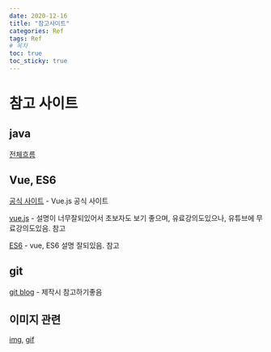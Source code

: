 ```yaml
---
date: 2020-12-16
title: "참고사이트"
categories: Ref
tags: Ref
# 목차
toc: true  
toc_sticky: true 
---
```


# 참고 사이트


## java
[전체흐름]

## Vue, ES6
[공식 사이트] - Vue.js 공식 사이트

[vue.js] - 설명이 너무잘되있어서 초보자도 보기 좋으며, 유료강의도있으나, 유튜브에 무료강의도있음. 참고

[ES6] - vue, ES6 설명 잘되있음. 참고

## git
[git blog] - 제작시 참고하기좋음



## 이미지 관련
[img], [gif]



[img]: https://www.flaticon.com/
[gif]: https://lottiefiles.com/
[공식 사이트]: https://kr.vuejs.org/v2/guide/index.html
[vue.js]: https://medium.com/@hozacho/%EB%A7%A8%EB%95%85%EC%97%90-vuejs-%EB%A6%AC%EC%8A%A4%ED%8A%B8-462d88047893
[ES6]: https://joshua1988.github.io/
[전체흐름]: https://memoer.tistory.com/entry/%EC%A2%8B%EC%9D%80-%EC%A0%90%EC%9D%80-%EB%B0%B0%EC%9B%8C%EA%B0%80%EC%9E%90-%EC%9D%B4%EB%8F%99%EC%9A%B1-%EA%B0%9C%EB%B0%9C%EC%9E%90%EB%8B%98
[git blog]: https://honbabzone.com/jekyll/start-gitHubBlog/